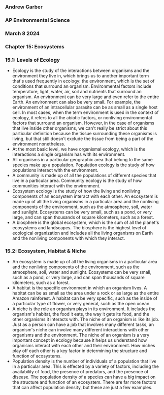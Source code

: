 ### Andrew Garber
### AP Environmental Science
### March 8 2024
### Chapter 15: Ecosystems

### 15.1: Levels of Ecology
 - Ecology is the study of the interactions between organisms and the environment they live in, which brings us to another important term that's used frequently in ecology: the environment, which is the set of conditions that surround an organism. Environmental factors include temperature, light, water, air, soil and nutrients that surround an organism. An environment can be very large and even refer to the entire Earth. An environment can also be very small. For example, the environment of an intracellular parasite can be as small as a single host cell. In most cases, when the term environment is used in the context of ecology, it refers to all the abiotic factors, or nonliving environmental factors that surround an organism. However, in the case of organisms that live inside other organisms, we can't really be strict about this particular definition because the tissue surrounding these organisms is living, but that still doesn't exclude the tissue from being a part of the environment nonetheless.
 - At the most basic level, we have organismal ecology, which is the interactions a single organism has with its environment.
 - All organisms in a particular geographic area that belong to the same species make up a population. Population ecology is the study of how populations interact with the environment.
 - A community is made up of all the populations of different species that live in a particular area. Community ecology is the study of how communities interact with the environment.
 - Ecosystem ecology is the study of how the living and nonliving components of an ecosystem interact with each other. An ecosystem is made up of all the living organisms in a particular area and the nonliving components of the environment, such as the atmosphere, soil, water and sunlight. Ecosystems can be very small, such as a pond, or very large, and can span thousands of square kilometers, such as a forest.
 - A biosphere is the global ecosystem, which is the sum of all the planet's ecosystems and landscapes. The biosphere is the highest level of ecological organization and includes all the living organisms on Earth and the nonliving components with which they interact.

### 15.2: Ecosystem, Habitat & Niche
 - An ecosystem is made up of all the living organisms in a particular area and the nonliving components of the environment, such as the atmosphere, soil, water and sunlight. Ecosystems can be very small, such as a pond, or very large, and can span thousands of square kilometers, such as a forest.
 - A habitat is the specific environment in which an organism lives. A habitat can be as small as the area under a rock or as large as the entire Amazon rainforest. A habitat can be very specific, such as the inside of a particular type of flower, or very general, such as the open ocean.
 - A niche is the role an organism plays in its environment. It includes the organism's habitat, the food it eats, the way it gets its food, and the other organisms it interacts with. The niche of an organism is like its job. Just as a person can have a job that involves many different tasks, an organism's niche can involve many different interactions with other organisms and the environment. The niche of an organism is a very important concept in ecology because it helps us understand how organisms interact with each other and their environment. How niches play off each other is a key factor in determining the structure and function of ecosystems.
 - Population density is the number of individuals of a population that live in a particular area. This is effected by a variety of factors, including the availability of food, the presence of predators, and the presence of disease. The population density of a species can have a big impact on the structure and function of an ecosystem. There are far more factors that can affect population density, but these are just a few examples.
